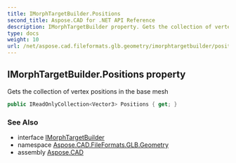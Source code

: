 ```yaml
---
title: IMorphTargetBuilder.Positions
second_title: Aspose.CAD for .NET API Reference
description: IMorphTargetBuilder property. Gets the collection of vertex positions in the base mesh
type: docs
weight: 10
url: /net/aspose.cad.fileformats.glb.geometry/imorphtargetbuilder/positions/
---
```

## IMorphTargetBuilder.Positions property

Gets the collection of vertex positions in the base mesh

```csharp
public IReadOnlyCollection<Vector3> Positions { get; }
```

### See Also

* interface [IMorphTargetBuilder](../)
* namespace [Aspose.CAD.FileFormats.GLB.Geometry](../../imorphtargetbuilder/)
* assembly [Aspose.CAD](../../../)


